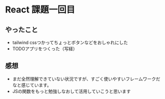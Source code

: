 # React 課題一回目
## やったこと
- tailwind cssつかってちょっとボタンなどをおしゃれにした
- TODOアプリをつくった（写経）
## 感想
- まだ全然理解できていない状況ですが、すごく使いやすいフレームワークだなと感じています。
- JSの関数をもっと勉強しなおして活用していこうと思います